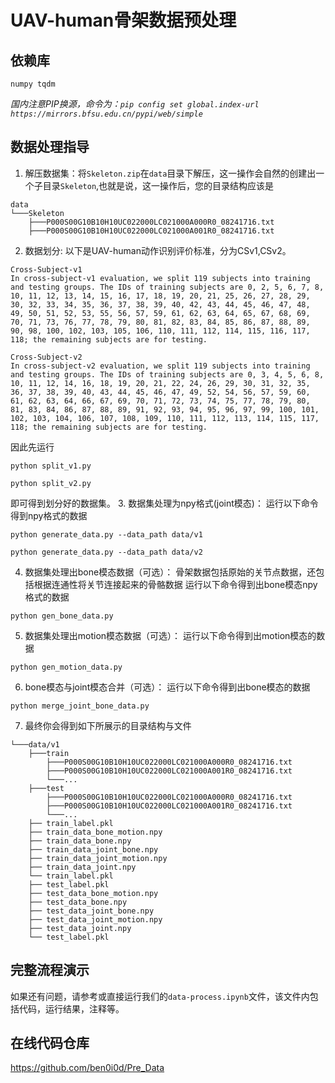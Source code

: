 # UAV-human骨架数据预处理

## 依赖库

`numpy tqdm`

*国内注意PIP换源，命令为：`pip config set global.index-url https://mirrors.bfsu.edu.cn/pypi/web/simple`*

## 数据处理指导

1. 解压数据集：将`Skeleton.zip`在`data`目录下解压，这一操作会自然的创建出一个子目录`Skeleton`,也就是说，这一操作后，您的目录结构应该是
```
data
└───Skeleton
    ├───P000S00G10B10H10UC022000LC021000A000R0_08241716.txt
    ├───P000S00G10B10H10UC022000LC021000A001R0_08241716.txt
```
2. 数据划分: 以下是UAV-human动作识别评价标准，分为CSv1,CSv2。
```
Cross-Subject-v1
In cross-subject-v1 evaluation, we split 119 subjects into training and testing groups. The IDs of training subjects are 0, 2, 5, 6, 7, 8, 10, 11, 12, 13, 14, 15, 16, 17, 18, 19, 20, 21, 25, 26, 27, 28, 29, 30, 32, 33, 34, 35, 36, 37, 38, 39, 40, 42, 43, 44, 45, 46, 47, 48, 49, 50, 51, 52, 53, 55, 56, 57, 59, 61, 62, 63, 64, 65, 67, 68, 69, 70, 71, 73, 76, 77, 78, 79, 80, 81, 82, 83, 84, 85, 86, 87, 88, 89, 90, 98, 100, 102, 103, 105, 106, 110, 111, 112, 114, 115, 116, 117, 118; the remaining subjects are for testing.

Cross-Subject-v2
In cross-subject-v2 evaluation, we split 119 subjects into training and testing groups. The IDs of training subjects are 0, 3, 4, 5, 6, 8, 10, 11, 12, 14, 16, 18, 19, 20, 21, 22, 24, 26, 29, 30, 31, 32, 35, 36, 37, 38, 39, 40, 43, 44, 45, 46, 47, 49, 52, 54, 56, 57, 59, 60, 61, 62, 63, 64, 66, 67, 69, 70, 71, 72, 73, 74, 75, 77, 78, 79, 80, 81, 83, 84, 86, 87, 88, 89, 91, 92, 93, 94, 95, 96, 97, 99, 100, 101, 102, 103, 104, 106, 107, 108, 109, 110, 111, 112, 113, 114, 115, 117, 118; the remaining subjects are for testing.
```
因此先运行
```
python split_v1.py 

python split_v2.py 
```
即可得到划分好的数据集。
3. 数据集处理为npy格式(joint模态)：
运行以下命令得到npy格式的数据
```
python generate_data.py --data_path data/v1 

python generate_data.py --data_path data/v2 
```
4. 数据集处理出bone模态数据（可选）：
骨架数据包括原始的关节点数据，还包括根据连通性将关节连接起来的骨骼数据
运行以下命令得到出bone模态npy格式的数据
```
python gen_bone_data.py
```
5. 数据集处理出motion模态数据（可选）：
运行以下命令得到出motion模态的数据
```
python gen_motion_data.py
```
6. bone模态与joint模态合并（可选）：
运行以下命令得到出bone模态的数据
```
python merge_joint_bone_data.py
```
7. 最终你会得到如下所展示的目录结构与文件
```
└───data/v1
    ├───train
        ├───P000S00G10B10H10UC022000LC021000A000R0_08241716.txt
        ├───P000S00G10B10H10UC022000LC021000A001R0_08241716.txt
        └───...
    ├───test
        ├───P000S00G10B10H10UC022000LC021000A000R0_08241716.txt
        ├───P000S00G10B10H10UC022000LC021000A001R0_08241716.txt
        └───...
    ├── train_label.pkl
    ├── train_data_bone_motion.npy
    ├── train_data_bone.npy
    ├── train_data_joint_bone.npy
    ├── train_data_joint_motion.npy
    ├── train_data_joint.npy
    └── train_label.pkl
    ├── test_label.pkl
    ├── test_data_bone_motion.npy
    ├── test_data_bone.npy
    ├── test_data_joint_bone.npy
    ├── test_data_joint_motion.npy
    ├── test_data_joint.npy
    └── test_label.pkl
```
## 完整流程演示
如果还有问题，请参考或直接运行我们的`data-process.ipynb`文件，该文件内包括代码，运行结果，注释等。

## 在线代码仓库

https://github.com/ben0i0d/Pre_Data